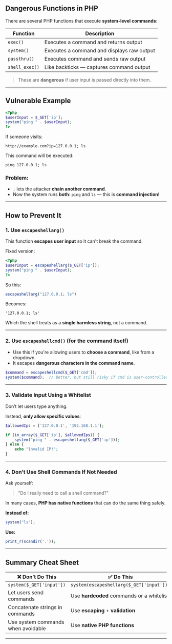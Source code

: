 
##  Dangerous Functions in PHP

There are several PHP functions that execute **system-level commands**:

| Function       | Description                                |
| -------------- | ------------------------------------------ |
| `exec()`       | Executes a command and returns output      |
| `system()`     | Executes a command and displays raw output |
| `passthru()`   | Executes command and sends raw output      |
| `shell_exec()` | Like backticks — captures command output   |

>  These are **dangerous** if user input is passed directly into them.

---

##  Vulnerable Example 

```php
<?php
$userInput = $_GET['ip'];
system("ping " . $userInput);
?>
```

If someone visits:

```
http://example.com?ip=127.0.0.1; ls
```

This command will be executed:

```
ping 127.0.0.1; ls
```

###  Problem:

* `;` lets the attacker **chain another command**.
* Now the system runs **both**: `ping` and `ls` — this is **command injection**!

---

##  How to Prevent It

###  1. Use `escapeshellarg()`

This function **escapes user input** so it can't break the command.

 Fixed version:

```php
<?php
$userInput = escapeshellarg($_GET['ip']);
system("ping " . $userInput);
?>
```

So this:

```php
escapeshellarg("127.0.0.1; ls")
```

Becomes:

```
'127.0.0.1; ls'
```

Which the shell treats as a **single harmless string**, not a command.

---

###  2. Use `escapeshellcmd()` (for the command itself)

* Use this if you're allowing users to **choose a command**, like from a dropdown.
* It escapes **dangerous characters in the command name**.

```php
$command = escapeshellcmd($_GET['cmd']);
system($command);  // Better, but still risky if cmd is user-controlled
```

---

###  3. Validate Input Using a Whitelist

Don’t let users type anything.

 Instead, **only allow specific values**:

```php
$allowedIps = ['127.0.0.1', '192.168.1.1'];

if (in_array($_GET['ip'], $allowedIps)) {
    system("ping " . escapeshellarg($_GET['ip']));
} else {
    echo "Invalid IP!";
}
```

---

### 4. Don’t Use Shell Commands If Not Needed

Ask yourself:

>  "Do I really need to call a shell command?"

 In many cases, **PHP has native functions** that can do the same thing safely.

**Instead of:**

```php
system("ls");
```

**Use:**

```php
print_r(scandir('.'));
```

---

##  Summary Cheat Sheet

| ❌ Don’t Do This                    | ✅ Do This                                 |
| ---------------------------------- | ----------------------------------------- |
| `system($_GET['input'])`           | `system(escapeshellarg($_GET['input']))`  |
| Let users send commands            | Use **hardcoded** commands or a whitelist |
| Concatenate strings in commands    | Use **escaping** + **validation**         |
| Use system commands when avoidable | Use **native PHP functions**              |

---
